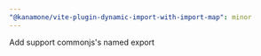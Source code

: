 ```yaml
---
"@kanamone/vite-plugin-dynamic-import-with-import-map": minor
---
```


Add support commonjs's named export
